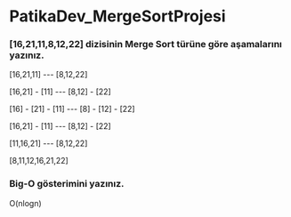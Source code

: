 # PatikaDev_MergeSortProjesi
### [16,21,11,8,12,22] dizisinin Merge Sort türüne göre aşamalarını yazınız.

[16,21,11] --- [8,12,22]

[16,21] - [11] --- [8,12] - [22]

[16] - [21] - [11] --- [8] - [12] - [22]

[16,21] - [11] --- [8,12] - [22]

[11,16,21] --- [8,12,22]

[8,11,12,16,21,22]

### Big-O gösterimini yazınız.

O(nlogn)
